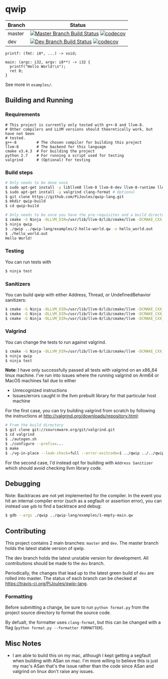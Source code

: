 # qwip

| Branch | Status |
|--------|--------|
| master | [![Master Branch Build Status](https://travis-ci.org/PiJoules/qwip-lang.svg?branch=master)](https://travis-ci.org/PiJoules/qwip-lang) [![codecov](https://codecov.io/gh/PiJoules/qwip-lang/branch/master/graph/badge.svg)](https://codecov.io/gh/PiJoules/qwip-lang) |
| dev    | [![Dev Branch Build Status](https://travis-ci.org/PiJoules/qwip-lang.svg?branch=dev)](https://travis-ci.org/PiJoules/qwip-lang) [![codecov](https://codecov.io/gh/PiJoules/qwip-lang/branch/dev/graph/badge.svg)](https://codecov.io/gh/PiJoules/qwip-lang) |

```
printf: (fmt: i8*, ...) -> void;

main: (argc: i32, argv: i8**) -> i32 {
  printf("Hello World!\n");
  ret 0;
}
```

See more in `examples/`.

## Building and Running

### Requirements

```
# This project is currently only tested with g++-8 and llvm-8.
# Other compilers and LLVM versions should theoretically work, but have not been
# tested.
g++-8         # The chosen compiler for building this project
llvm-8        # The backend for this language
cmake v3.4.3  # For building the project
python 2.7    # For running a script used for testing
valgrind      # (Optional) For testing
```

### Build steps

```sh
# Only needs to be done once
$ sudo apt-get install -y libllvm8 llvm-8 llvm-8-dev llvm-8-runtime lld-8 g++-8 ninja-build
$ sudo apt-get install -y valgrind clang-format # Optional
$ git clone https://github.com/PiJoules/qwip-lang.git
$ mkdir qwip-build
$ cd qwip-build

# Only needs to be once you have the pre-requisites and a build directory.
$ cmake -G Ninja -DLLVM_DIR=/usr/lib/llvm-8/lib/cmake/llvm -DCMAKE_CXX_COMPILER=g++-8 ../qwip-lang  # The LLVM_DIR can be replaced with wherever the `LLVMConfig.cmake` file is located. This is just where apt-get places the library on installation.
$ ninja qwip
$ ./qwip ../qwip-lang/examples/2-hello-world.qw -o hello_world.out
$ ./hello_world.out
Hello World!
```

### Testing

You can run tests with

```sh
$ ninja test
```

### Sanitizers

You can build qwip with either Address, Thread, or UndefinedBehavior sanitizers:

```sh
$ cmake -G Ninja -DLLVM_DIR=/usr/lib/llvm-8/lib/cmake/llvm -DCMAKE_CXX_COMPILER=g++-8 -DSANITIZER=ADDRESS ../qwip-lang
$ cmake -G Ninja -DLLVM_DIR=/usr/lib/llvm-8/lib/cmake/llvm -DCMAKE_CXX_COMPILER=g++-8 -DSANITIZER=THREAD ../qwip-lang
$ cmake -G Ninja -DLLVM_DIR=/usr/lib/llvm-8/lib/cmake/llvm -DCMAKE_CXX_COMPILER=g++-8 -DSANITIZER=UNDEFINED ../qwip-lang
```

### Valgrind

You can change the tests to run against valgrind.

```sh
$ cmake -G Ninja -DLLVM_DIR=/usr/lib/llvm-8/lib/cmake/llvm -DCMAKE_CXX_COMPILER=g++-8 -DTEST_WITH_VALGRIND=ON ../qwip-lang
$ ninja qwip
$ ninja test
```

**Note**: I have only successfully passed all tests with valgrind on an x86_64 linux machine. I've run into issues where the running valgrind on Arm64 or MacOS machines fail due to either
- Unrecognized instructions
- Issues/errors caught in the llvm prebuilt library for that particular host machine

For the first case, you can try building valgrind from scratch by following the instructions at http://valgrind.org/downloads/repository.html:

```sh
# From the build directory
$ git clone git://sourceware.org/git/valgrind.git
$ cd valgrind
$ ./autogen.sh
$ ./configure --prefix=...
$ make
$ ./vg-in-place --leak-check=full --error-exitcode=1 ../qwip ../../qwip-lang/examples/1-empty-main.qw
```

For the second case, I'd instead opt for building with `Address Sanitizer` which should avoid checking llvm library code.

## Debugging

Note: Backtraces are not yet implemented for the compiler. In the event you hit an internal compiler error (such as a segfault or assertion error), you can instead use `gdb` to find a backtrace and debug:

```sh
$ gdb --args ./qwip ../qwip-lang/examples/1-empty-main.qw
```

## Contributing

This project contains 2 main branches: `master` and `dev`. The master branch holds the latest stable version of qwip.

The dev branch holds the latest unstable version for development. All contributions should be made to the `dev` branch.

Periodically, the changes that lead up to the latest green build of `dev` are rolled into master. The status of each branch can be checked at https://travis-ci.org/PiJoules/qwip-lang.

### Formatting

Before submitting a change, be sure to run `python format.py` from the project source directory to format the source code.

By defualt, the formatter uses `clang-format`, but this can be changed with a flag (`python format.py --formatter FORMATTER`).

## Misc Notes

- I am able to build this on my mac, although I kept getting a segfault when
  building with ASan on mac. I'm more willing to believe this is just my mac's
  ASan that's the issue rather than the code since ASan and valgrind on linux
  don't raise any issues.
